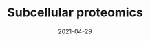 ---
link: https://doi.org/10.1038/s43586-021-00029-y
journal: Nat Rev Methods Primers
title: "Subcellular proteomics"
date: 2021-04-29
authors: Christopher, J.A., Stadler, C., Martin, C.E., Morgenstern, M., Pan, Y., Betsinger, C.N., Rattray, D.G., Mahdessian, D., Gingras, A.-C., Warscheid, B., Lehtiö, J., Cristea, I.M., Foster, L.J., Emili, A., Lilley, K.S.
---